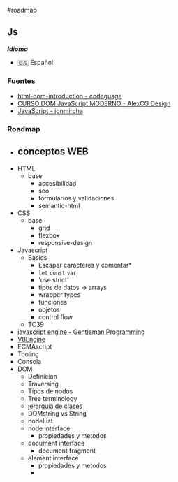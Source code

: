 #roadmap
## Js
***Idioma***
- 🇪🇸 Español
### Fuentes
- [html-dom-introduction - codeguage](https://www.codeguage.com/courses/js/html-dom-introduction)
- [CURSO DOM JavaScript MODERNO - AlexCG Design](https://youtu.be/NuG59Zw8wf4?si=PwwbHMVIdqnnClxw)
- [JavaScript - jonmircha](https://youtube.com/playlist?list=PLvq-jIkSeTUZ6QgYYO3MwG9EMqC-KoLXA&si=hjBmqpIkLySKaJQU) 
### Roadmap
- conceptos WEB
	- 
- HTML
	- base
		- accesibilidad
		- seo
		- formularios y validaciones
		- semantic-html
- CSS
	- base
		- grid
		- flexbox
		- responsive-design
- Javascript
	- Basics
		- Escapar caracteres y comentar*
		- `let` `const` `var`
		- 'use strict'
		- tipos de datos -> arrays
		- wrapper types
		- funciones
		- objetos
		- control flow
	- TC39
- [javascript engine - Gentleman Programming](https://youtu.be/JeyR30L_zmk?si=E9AEYhM28QqtoQU6)
- [V8Engine](https://youtu.be/xckH5s3UuX4?si=IbI34pykt_WXzqnY)
- ECMAscript
- Tooling
- Consola
- DOM
	- Definicion
	- Traversing
	- Tipos de nodos
	- Tree terminology
	- [jerarquia de clases](https://www.codeguage.com/static/images/content/js/dom-classes.png)
	- DOMstring vs String
	- nodeList
	- node interface
		- propiedades y metodos
	- document interface
		- document fragment
	- element interface
		- propiedades y metodos
		- 